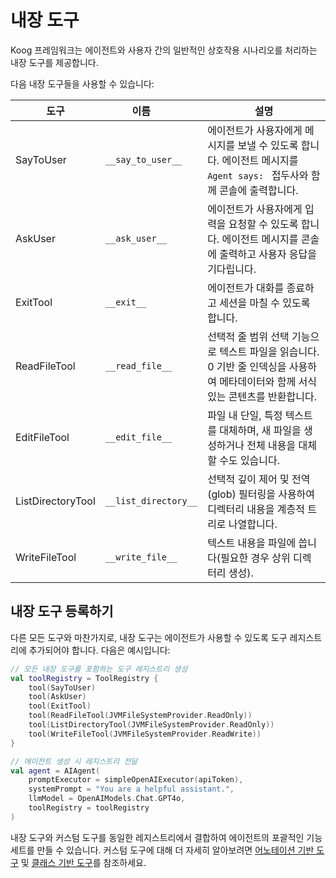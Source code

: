 # 내장 도구

Koog 프레임워크는 에이전트와 사용자 간의 일반적인 상호작용 시나리오를 처리하는 내장 도구를 제공합니다.

다음 내장 도구들을 사용할 수 있습니다:

| 도구              | <div style="width:115px">이름</div> | 설명                                                                                                           |
|-------------------|-------------------------------------|--------------------------------------------------------------------------------------------------------------------------|
| SayToUser         | `__say_to_user__`                   | 에이전트가 사용자에게 메시지를 보낼 수 있도록 합니다. 에이전트 메시지를 `Agent says: ` 접두사와 함께 콘솔에 출력합니다.    |
| AskUser           | `__ask_user__`                      | 에이전트가 사용자에게 입력을 요청할 수 있도록 합니다. 에이전트 메시지를 콘솔에 출력하고 사용자 응답을 기다립니다.           |
| ExitTool          | `__exit__`                          | 에이전트가 대화를 종료하고 세션을 마칠 수 있도록 합니다.                                                        |
| ReadFileTool      | `__read_file__`                     | 선택적 줄 범위 선택 기능으로 텍스트 파일을 읽습니다. 0 기반 줄 인덱싱을 사용하여 메타데이터와 함께 서식 있는 콘텐츠를 반환합니다. |
| EditFileTool      | `__edit_file__`                     | 파일 내 단일, 특정 텍스트를 대체하며, 새 파일을 생성하거나 전체 내용을 대체할 수도 있습니다.                          |
| ListDirectoryTool | `__list_directory__`                | 선택적 깊이 제어 및 전역(glob) 필터링을 사용하여 디렉터리 내용을 계층적 트리로 나열합니다.                         |
| WriteFileTool     | `__write_file__`                    | 텍스트 내용을 파일에 씁니다(필요한 경우 상위 디렉터리 생성).                                                   |

## 내장 도구 등록하기

다른 모든 도구와 마찬가지로, 내장 도구는 에이전트가 사용할 수 있도록 도구 레지스트리에 추가되어야 합니다. 다음은 예시입니다:

<!--- INCLUDE
import ai.koog.agents.core.agent.AIAgent
import ai.koog.agents.core.tools.ToolRegistry
import ai.koog.agents.ext.tool.SayToUser
import ai.koog.agents.ext.tool.AskUser
import ai.koog.agents.ext.tool.ExitTool
import ai.koog.agents.ext.tool.file.ListDirectoryTool
import ai.koog.agents.ext.tool.file.ReadFileTool
import ai.koog.agents.ext.tool.file.WriteFileTool
import ai.koog.prompt.executor.clients.openai.OpenAIModels
import ai.koog.prompt.executor.llms.all.simpleOpenAIExecutor
import ai.koog.rag.base.files.JVMFileSystemProvider

const val apiToken = ""

-->
```kotlin
// 모든 내장 도구를 포함하는 도구 레지스트리 생성
val toolRegistry = ToolRegistry {
    tool(SayToUser)
    tool(AskUser)
    tool(ExitTool)
    tool(ReadFileTool(JVMFileSystemProvider.ReadOnly))
    tool(ListDirectoryTool(JVMFileSystemProvider.ReadOnly))
    tool(WriteFileTool(JVMFileSystemProvider.ReadWrite))
}

// 에이전트 생성 시 레지스트리 전달
val agent = AIAgent(
    promptExecutor = simpleOpenAIExecutor(apiToken),
    systemPrompt = "You are a helpful assistant.",
    llmModel = OpenAIModels.Chat.GPT4o,
    toolRegistry = toolRegistry
)

```
<!--- KNIT example-built-in-tools-01.kt -->

내장 도구와 커스텀 도구를 동일한 레지스트리에서 결합하여 에이전트의 포괄적인 기능 세트를 만들 수 있습니다.
커스텀 도구에 대해 더 자세히 알아보려면 [어노테이션 기반 도구](annotation-based-tools.md) 및 [클래스 기반 도구](class-based-tools.md)를 참조하세요.